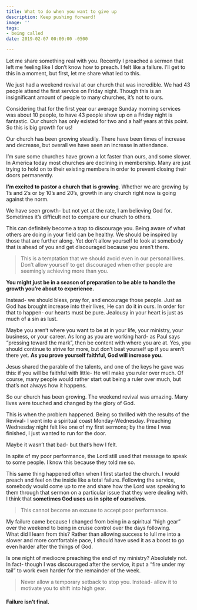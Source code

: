 ```yaml
---
title: What to do when you want to give up
description: Keep pushing forward!
image: ''
tags:
- being called
date: 2019-02-07 00:00:00 -0500

---
```

Let me share something real with you. Recently I preached a sermon that left me feeling like I don’t know how to preach. I felt like a failure. I’ll get to this in a moment, but first, let me share what led to this.

We just had a weekend revival at our church that was incredible. We had 43 people attend the first service on Friday night. Though this is an insignificant amount of people to many churches, it’s not to ours.

Considering that for the first year our average Sunday morning services was about 10 people, to have 43 people show up on a Friday night is fantastic. Our church has only existed for two and a half years at this point. So this is big growth for us!

Our church has been growing steadily. There have been times of increase and decrease, but overall we have seen an increase in attendance.

I’m sure some churches have grown a lot faster than ours, and some slower. In America today most churches are declining in membership. Many are just trying to hold on to their existing members in order to prevent closing their doors permanently.

**I’m excited to pastor a church that is growing**. Whether we are growing by 1’s and 2’s or by 10’s and 20’s, growth in any church right now is going against the norm.

We have seen growth- but not yet at the rate, I am believing God for.  
Sometimes it’s difficult not to compare our church to others.

This can definitely become a trap to discourage you. Being aware of what others are doing in your field can be healthy. We should be inspired by those that are further along. Yet don’t allow yourself to look at somebody that is ahead of you and get discouraged because you aren’t there.

> This is a temptation that we should avoid even in our personal lives. Don’t allow yourself to get discouraged when other people are seemingly achieving more than you.

**You might just be in a season of preparation to be able to handle the growth you’re about to experience.**

Instead- we should bless, pray for, and encourage those people. Just as God has brought increase into their lives, He can do it in ours. In order for that to happen- our hearts must be pure. Jealousy in your heart is just as much of a sin as lust.

Maybe you aren’t where you want to be at in your life, your ministry, your business, or your career. As long as you are working hard- as Paul says “pressing toward the mark”, then be content with where you are at. Yes, you should continue to strive for more, but don’t beat yourself up if you aren’t there yet. **As you prove yourself faithful, God will increase you.**

Jesus shared the parable of the talents, and one of the keys he gave was this: if you will be faithful with little- He will make you ruler over much. Of course, many people would rather start out being a ruler over much, but that’s not always how it happens.

So our church has been growing. The weekend revival was amazing. Many lives were touched and changed by the glory of God.

This is when the problem happened. Being so thrilled with the results of the Revival- I went into a spiritual coast Monday-Wednesday. Preaching Wednesday night felt like one of my first sermons; by the time I was finished, I just wanted to run for the door.

Maybe it wasn’t that bad- but that’s how I felt.

In spite of my poor performance, the Lord still used that message to speak to some people. I know this because they told me so.

This same thing happened often when I first started the church. I would preach and feel on the inside like a total failure. Following the service, somebody would come up to me and share how the Lord was speaking to them through that sermon on a particular issue that they were dealing with.  
I think that **sometimes God uses us in spite of ourselves**.

> This cannot become an excuse to accept poor performance.

My failure came because I changed from being in a spiritual “high gear” over the weekend to being in cruise control over the days following.  
What did I learn from this? Rather than allowing success to lull me into a slower and more comfortable pace, I should have used it as a boost to go even harder after the things of God.

Is one night of mediocre preaching the end of my ministry? Absolutely not. In fact- though I was discouraged after the service, it put a “fire under my tail” to work even harder for the remainder of the week.

> Never allow a temporary setback to stop you. Instead- allow it to motivate you to shift into high gear.

#### Failure isn’t final.